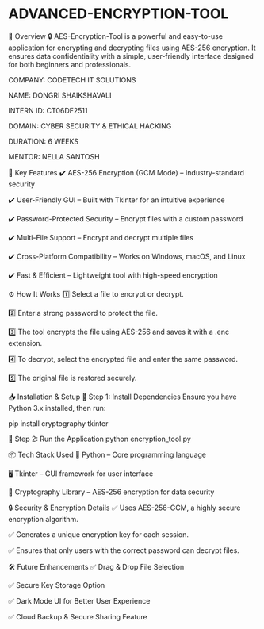 # ADVANCED-ENCRYPTION-TOOL
📌 Overview
🔒 AES-Encryption-Tool is a powerful and easy-to-use application for encrypting and decrypting files using AES-256 encryption. It ensures data confidentiality with a simple, user-friendly interface designed for both beginners and professionals.

COMPANY: CODETECH IT SOLUTIONS

NAME: DONGRI SHAIKSHAVALI

INTERN ID: CT06DF2511

DOMAIN: CYBER SECURITY & ETHICAL HACKING

DURATION: 6 WEEKS

MENTOR: NELLA SANTOSH

🚀 Key Features
✔️ AES-256 Encryption (GCM Mode) – Industry-standard security

✔️ User-Friendly GUI – Built with Tkinter for an intuitive experience

✔️ Password-Protected Security – Encrypt files with a custom password

✔️ Multi-File Support – Encrypt and decrypt multiple files

✔️ Cross-Platform Compatibility – Works on Windows, macOS, and Linux

✔️ Fast & Efficient – Lightweight tool with high-speed encryption

⚙️ How It Works
1️⃣ Select a file to encrypt or decrypt.

2️⃣ Enter a strong password to protect the file.

3️⃣ The tool encrypts the file using AES-256 and saves it with a .enc extension.

4️⃣ To decrypt, select the encrypted file and enter the same password.

5️⃣ The original file is restored securely.

📥 Installation & Setup
🔹 Step 1: Install Dependencies
Ensure you have Python 3.x installed, then run:

pip install cryptography tkinter

🔹 Step 2: Run the Application
python encryption_tool.py

📦 Tech Stack Used
🚀 Python – Core programming language

🖥️ Tkinter – GUI framework for user interface

🔐 Cryptography Library – AES-256 encryption for data security

🔒 Security & Encryption Details
✅ Uses AES-256-GCM, a highly secure encryption algorithm.

✅ Generates a unique encryption key for each session.

✅ Ensures that only users with the correct password can decrypt files.

🛠️ Future Enhancements
✅ Drag & Drop File Selection

✅ Secure Key Storage Option

✅ Dark Mode UI for Better User Experience

✅ Cloud Backup & Secure Sharing Feature



